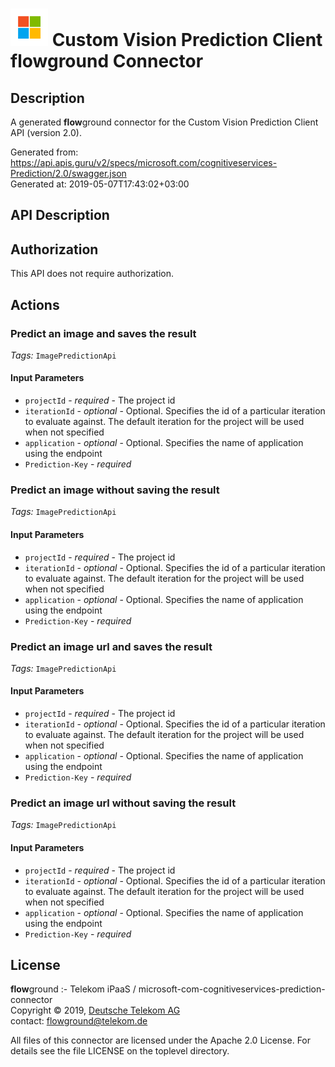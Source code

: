 # ![LOGO](logo.png) Custom Vision Prediction Client **flow**ground Connector

## Description

A generated **flow**ground connector for the Custom Vision Prediction Client API (version 2.0).

Generated from: https://api.apis.guru/v2/specs/microsoft.com/cognitiveservices-Prediction/2.0/swagger.json<br/>
Generated at: 2019-05-07T17:43:02+03:00

## API Description



## Authorization

This API does not require authorization.

## Actions

### Predict an image and saves the result

*Tags:* `ImagePredictionApi`

#### Input Parameters
* `projectId` - _required_ - The project id
* `iterationId` - _optional_ - Optional. Specifies the id of a particular iteration to evaluate against.
            The default iteration for the project will be used when not specified
* `application` - _optional_ - Optional. Specifies the name of application using the endpoint
* `Prediction-Key` - _required_

### Predict an image without saving the result

*Tags:* `ImagePredictionApi`

#### Input Parameters
* `projectId` - _required_ - The project id
* `iterationId` - _optional_ - Optional. Specifies the id of a particular iteration to evaluate against.
            The default iteration for the project will be used when not specified
* `application` - _optional_ - Optional. Specifies the name of application using the endpoint
* `Prediction-Key` - _required_

### Predict an image url and saves the result

*Tags:* `ImagePredictionApi`

#### Input Parameters
* `projectId` - _required_ - The project id
* `iterationId` - _optional_ - Optional. Specifies the id of a particular iteration to evaluate against.
            The default iteration for the project will be used when not specified
* `application` - _optional_ - Optional. Specifies the name of application using the endpoint
* `Prediction-Key` - _required_

### Predict an image url without saving the result

*Tags:* `ImagePredictionApi`

#### Input Parameters
* `projectId` - _required_ - The project id
* `iterationId` - _optional_ - Optional. Specifies the id of a particular iteration to evaluate against.
            The default iteration for the project will be used when not specified
* `application` - _optional_ - Optional. Specifies the name of application using the endpoint
* `Prediction-Key` - _required_

## License

**flow**ground :- Telekom iPaaS / microsoft-com-cognitiveservices-prediction-connector<br/>
Copyright © 2019, [Deutsche Telekom AG](https://www.telekom.de)<br/>
contact: flowground@telekom.de

All files of this connector are licensed under the Apache 2.0 License. For details
see the file LICENSE on the toplevel directory.
